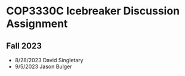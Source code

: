 # COP3330C Icebreaker Discussion Assignment

## Fall 2023

- 8/28/2023 David Singletary  
- 9/5/2023 Jason Bulger  
